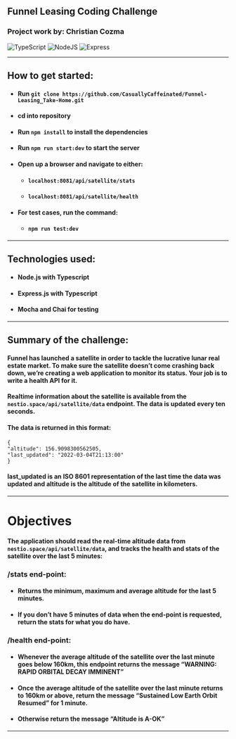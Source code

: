 ## Funnel Leasing Coding Challenge

### Project work by: Christian Cozma

![TypeScript](https://img.shields.io/badge/TypeScript-007ACC?style=for-the-badge&logo=typescript&logoColor=white) ![NodeJS](https://img.shields.io/badge/Node.js-43853D?style=for-the-badge&logo=node.js&logoColor=white) ![Express](https://img.shields.io/badge/Express.js-404D59?style=for-the-badge)

---

## How to get started:

-   #### Run `git clone https://github.com/CasuallyCaffeinated/Funnel-Leasing_Take-Home.git`
-   #### cd into repository
-   #### Run `npm install` to install the dependencies
-   #### Run `npm run start:dev` to start the server
-   #### Open up a browser and navigate to either:
    -   #### `localhost:8081/api/satellite/stats`
    -   #### `localhost:8081/api/satellite/health`
-   #### For test cases, run the command:
    -   #### `npm run test:dev`

---

## Technologies used:

-   #### Node.js with Typescript
-   #### Express.js with Typescript
-   #### Mocha and Chai for testing

---

## Summary of the challenge:

#### Funnel has launched a satellite in order to tackle the lucrative lunar real estate market. To make sure the satellite doesn’t come crashing back down, we’re creating a web application to monitor its status. Your job is to write a health API for it.

#### Realtime information about the satellite is available from the `nestio.space/api/satellite/data` endpoint. The data is updated every ten seconds.

#### The data is returned in this format:

```
{
"altitude": 156.9098300562505,
"last_updated": "2022-03-04T21:13:00"
}
```

#### last_updated is an ISO 8601 representation of the last time the data was updated and altitude is the altitude of the satellite in kilometers.

---

# Objectives

#### The application should read the real-time altitude data from `nestio.space/api/satellite/data`, and tracks the health and stats of the satellite over the last 5 minutes:

### /stats end-point:

-   #### Returns the minimum, maximum and average altitude for the last 5 minutes.
-   #### If you don’t have 5 minutes of data when the end-point is requested, return the stats for what you do have.

### /health end-point:

-   #### Whenever the average altitude of the satellite over the last minute goes below 160km, this endpoint returns the message “WARNING: RAPID ORBITAL DECAY IMMINENT”
-   #### Once the average altitude of the satellite over the last minute returns to 160km or above, return the message “Sustained Low Earth Orbit Resumed” for 1 minute.
-   #### Otherwise return the message “Altitude is A-OK”

---
